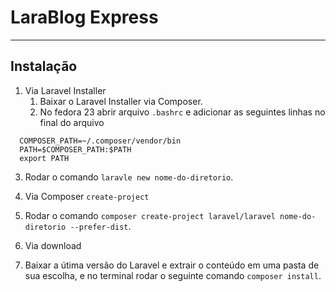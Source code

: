 # LaraBlog Express

-------------------------------------------------------

## Instalação

1. Via Laravel Installer
   1. Baixar o Laravel Installer via Composer.
   2. No fedora 23 abrir arquivo `.bashrc` e adicionar as seguintes linhas no final do arquivo
  ```
    COMPOSER_PATH=~/.composer/vendor/bin
    PATH=$COMPOSER_PATH:$PATH
    export PATH
  ```
  3. Rodar o comando `laravle new nome-do-diretorio`.

2. Via Composer `create-project`
  1. Rodar o comando `composer create-project laravel/laravel nome-do-diretorio --prefer-dist`.

3. Via download
  1. Baixar a útima versão do Laravel e extrair o conteúdo em uma pasta de sua escolha, e no terminal rodar o seguinte comando `composer install`.
